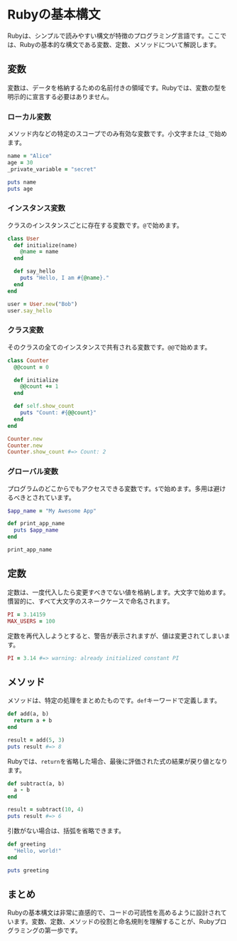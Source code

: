 
# Rubyの基本構文

Rubyは、シンプルで読みやすい構文が特徴のプログラミング言語です。ここでは、Rubyの基本的な構文である変数、定数、メソッドについて解説します。

## 変数

変数は、データを格納するための名前付きの領域です。Rubyでは、変数の型を明示的に宣言する必要はありません。

### ローカル変数

メソッド内などの特定のスコープでのみ有効な変数です。小文字または`_`で始めます。

```ruby
name = "Alice"
age = 30
_private_variable = "secret"

puts name
puts age
```

### インスタンス変数

クラスのインスタンスごとに存在する変数です。`@`で始めます。

```ruby
class User
  def initialize(name)
    @name = name
  end

  def say_hello
    puts "Hello, I am #{@name}."
  end
end

user = User.new("Bob")
user.say_hello
```

### クラス変数

そのクラスの全てのインスタンスで共有される変数です。`@@`で始めます。

```ruby
class Counter
  @@count = 0

  def initialize
    @@count += 1
  end

  def self.show_count
    puts "Count: #{@@count}"
  end
end

Counter.new
Counter.new
Counter.show_count #=> Count: 2
```

### グローバル変数

プログラムのどこからでもアクセスできる変数です。`$`で始めます。多用は避けるべきとされています。

```ruby
$app_name = "My Awesome App"

def print_app_name
  puts $app_name
end

print_app_name
```

## 定数

定数は、一度代入したら変更すべきでない値を格納します。大文字で始めます。慣習的に、すべて大文字のスネークケースで命名されます。

```ruby
PI = 3.14159
MAX_USERS = 100
```

定数を再代入しようとすると、警告が表示されますが、値は変更されてしまいます。

```ruby
PI = 3.14 #=> warning: already initialized constant PI
```

## メソッド

メソッドは、特定の処理をまとめたものです。`def`キーワードで定義します。

```ruby
def add(a, b)
  return a + b
end

result = add(5, 3)
puts result #=> 8
```

Rubyでは、`return`を省略した場合、最後に評価された式の結果が戻り値となります。

```ruby
def subtract(a, b)
  a - b
end

result = subtract(10, 4)
puts result #=> 6
```

引数がない場合は、括弧を省略できます。

```ruby
def greeting
  "Hello, world!"
end

puts greeting
```

## まとめ

Rubyの基本構文は非常に直感的で、コードの可読性を高めるように設計されています。変数、定数、メソッドの役割と命名規則を理解することが、Rubyプログラミングの第一歩です。
